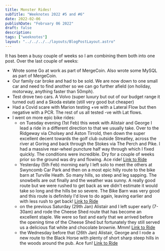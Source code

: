 ```yaml
---
title: Monster Rides!
subTitle: "Weeknotes 2022 #5 and #6"
date: 2022-02-06
publishDate: "February 06 2022"
draft: false
description:
tags: ["weeknotes"]
layout: "../../../../layouts/BlogPostLayout.astro"
---
```


It has been a busy couple of weeks so I am combining them both into one post.
Over the last couple of weeks:

- Wrote some Go at work as part of MergeCoin. Also wrote some MySQL as part of MergeCoin.
- Our family car broke and had to be sold. We are now down to one small car and need to find another so we can go further afield (on holiday, motorway, anything faster than 50mph).
- Test drove two cars. A Volvo (super luxury but out of our budget range it turned out) and a Skoda estate (still very good but cheaper)
- Had a Covid scare with Marion testing +ve with a Lateral Flow but then negative with a PCR. The rest of us all tested -ve with Lat flows.
- I went on more epic bike rides:
  - on Tuesday evening (1st Feb) this week with Alistair and George I lead a ride in a different direction to that we usually take. Over to the Ridgeway via Cholsey and Aston Tirrold, then down the super excellent decent towards the golf club outside Streatley, across the river at Goring and back through the Stokes via The Perch and Pike. I had a massive rear-wheel puncture half way through which I fixed quickly. The conditions were incredible. Dry for a couple of weeks prior so the ground was dry and flowing. Ace ride! [Link to Ride](https://www.strava.com/activities/6617390071)
  - Yesterday (5th Feb) morning early I left solo to meet the others at Swyncomb Car Park and then on a most epic hilly route to the bike barn at Turville Heath. So many hills, so steep and leg sapping. The snowbells are out finally and the weather was sunny. A really good route but we were rushed to get back as we didn't estimate it would take so long and the hills be so severe. The Bike Barn was very good and this route is definitely I'd love to do again, leaving earlier and with less rush to get back! [Link to Ride](https://www.strava.com/activities/6634580124)
  - on the previous Saturday (29th Jan) Alistair and I left super early (7-30am) and rode the Cheese Shed route that has become an excellent staple. We were so fast and early that we arrived before the opening time of the Cheese Shed but fortunately they still served us a delicious flat white and chocolate brownie. Mmm! [Link to Ride](https://www.strava.com/activities/6598050985)
  - the Wednesday before that (26th Jan) Alistair, George and I rode a new route to the Black Horse with plenty of short sharp steep hills in the woods around the pub. Ace fun! [Link to Ride](https://www.strava.com/activities/6587063060)
